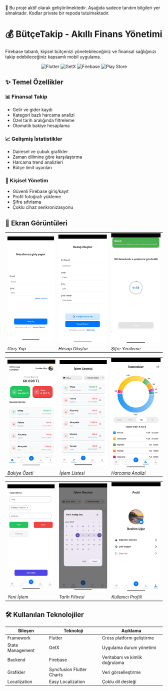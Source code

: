  📱 Bu proje aktif olarak geliştirilmektedir. Aşağıda sadece tanıtım bilgileri yer almaktadır. Kodlar private bir repoda tutulmaktadır.


# 💰 BütçeTakip - Akıllı Finans Yönetimi

Firebase tabanlı, kişisel bütçenizi yönetebileceğiniz ve finansal sağlığınızı takip edebileceğiniz kapsamlı mobil uygulama.

<div align="center">
  <img src="https://img.shields.io/badge/Flutter-3.19-%2302569B?logo=flutter" alt="Flutter">
  <img src="https://img.shields.io/badge/GetX-%2300C853?logo=firebase" alt="GetX">
  <img src="https://img.shields.io/badge/Firebase-%23FFCA28?logo=firebase" alt="Firebase">
  <img src="https://img.shields.io/badge/Play_Store-%234285F4?logo=google-play" alt="Play Store">
</div>

## ✨ Temel Özellikler

### 📊 Finansal Takip
- Gelir ve gider kaydı
- Kategori bazlı harcama analizi
- Özel tarih aralığında filtreleme
- Otomatik bakiye hesaplama

### 📈 Gelişmiş İstatistikler
- Dairesel ve çubuk grafikler
- Zaman dilimine göre karşılaştırma
- Harcama trend analizleri
- Bütçe limit uyarıları

### 🔐 Kişisel Yönetim
- Güvenli Firebase giriş/kayıt
- Profil fotoğrafı yükleme
- Şifre sıfırlama
- Çoklu cihaz senkronizasyonu

## 📱 Ekran Görüntüleri

<div align="center">
  <table>
    <tr>
      <td><img src="/screens/login.jpeg" width="200" alt="Giriş Ekranı"></td>
      <td><img src="/screens/register.jpeg" width="200" alt="Kayıt Ekranı"></td>
      <td><img src="/screens/password_reset.jpeg" width="200" alt="Şifre Sıfırlama"></td>
    </tr>
    <tr>
      <td><i>Giriş Yap</i></td>
      <td><i>Hesap Oluştur</i></td>
      <td><i>Şifre Yenileme</i></td>
    </tr>
  </table>

  <table>
    <tr>
      <td><img src="/screens/homepage.jpeg" width="200" alt="Ana Sayfa"></td>
      <td><img src="/screens/transaction_history.jpeg" width="200" alt="İşlem Geçmişi"></td>
      <td><img src="/screens/stats.jpeg" width="200" alt="İstatistikler"></td>
    </tr>
    <tr>
      <td><i>Bakiye Özeti</i></td>
      <td><i>İşlem Listesi</i></td>
      <td><i>Harcama Analizi</i></td>
    </tr>
  </table>

  <table>
    <tr>
      <td><img src="/screens/add_transaction.jpeg" width="200" alt="İşlem Ekleme"></td>
      <td><img src="/screens/date_picker.jpeg" width="200" alt="Tarih Seçici"></td>
      <td><img src="/screens/profile.jpeg" width="200" alt="Profil"></td>
    </tr>
    <tr>
      <td><i>Yeni İşlem</i></td>
      <td><i>Tarih Filtresi</i></td>
      <td><i>Kullanıcı Profili</i></td>
    </tr>
  </table>
</div>

## 🛠️ Kullanılan Teknolojiler

| Bileşen          | Teknoloji                     | Açıklama                          |
|------------------|-------------------------------|-----------------------------------|
| Framework        | Flutter                       | Cross platform geliştirme        |
| State Management | GetX                          | Uygulama durum yönetimi           |
| Backend          | Firebase                      | Veritabanı ve kimlik doğrulama    |
| Grafikler        | Syncfusion Flutter Charts     | Veri görselleştirme               |
| Localization     | Easy Localization             | Çoklu dil desteği                 |
